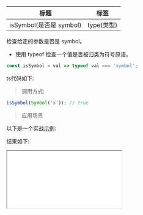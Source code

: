 | 标题                    | 标签       |
| ----------------------- | ---------- |
| isSymbol(是否是 symbol) | type(类型) |

检查给定的参数是否是 symbol。

- 使用 typeof 检查一个值是否被归类为符号原语。

```js
const isSymbol = val => typeof val === 'symbol';
```

ts代码如下:

<div class="code-editor" data-url="codes/javascript/ts/is-symbol.ts" data-language="typescript"></div>

> 调用方式:

```js
isSymbol(Symbol('x')); // true
```

> 应用场景


以下是一个实战<a href="codes/javascript/html/is-symbol.html" target="_blank" rel="noopener noreferrer">示例</a>:

<div class="code-editor" data-url="codes/javascript/html/is-symbol.html" data-language="html"></div>

结果如下:

<iframe src="codes/javascript/html/is-symbol.html"></iframe>
